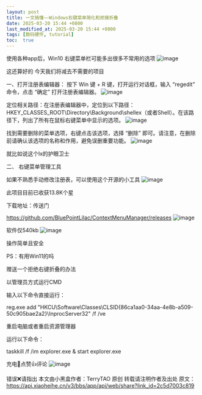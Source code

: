 ```yaml
---
layout: post
title: 一文搞懂——Windows右键菜单简化和拒接折叠
date: 2025-03-20 15:44 +0800
last_modified_at: 2025-03-20 15:44 +0800
tags: [数码硬件, tutorial]
toc:  true
---
```



使用各种app后，Win10 右键菜单栏可能多出很多不常用的选项
![image](https://github.com/user-attachments/assets/ef0655bd-2ae0-4d21-8d56-b77a19789662)


这还算好的
今天我们将减去不需要的项目

一、打开注册表编辑器：
按下 Win 键 + R 键，打开运行对话框，输入 “regedit” 命令，点击 “确定” 打开注册表编辑器。
![image](https://github.com/user-attachments/assets/7f1e493e-19a9-44b5-9d3b-ce89bea9778e)


定位相关路径：在注册表编辑器中，定位到以下路径：HKEY_CLASSES_ROOT\Directory\Background\shellex（或者Shell）。在该路径下，列出了所有在鼠标右键菜单中显示的选项。
![image](https://github.com/user-attachments/assets/b38b2d3c-f108-4695-b84f-c9245a29b8d8)


找到需要删除的菜单选项，右键点击该选项，选择 “删除” 即可。请注意，在删除前请确认该选项的名称和作用，避免误删重要功能。
![image](https://github.com/user-attachments/assets/6c07416a-1c5b-4637-8f05-04f38acfe8da)


就比如说这个lx的护眼卫士

二、 右键菜单管理工具

如果不熟悉手动修改注册表，可以使用这个开源的小工具
![image](https://github.com/user-attachments/assets/de598cbe-04e0-488f-874b-f62bfec26ceb)

此项目目前已收获13.8K个星


下载地址：传送门

https://github.com/BluePointLilac/ContextMenuManager/releases
![image](https://github.com/user-attachments/assets/604783dc-a86b-4271-809b-8821d61fcc18)


软件仅540kb
![image](https://github.com/user-attachments/assets/c0b54890-be14-4640-820d-ef074a5b8b0c)


操作简单且安全

PS：有用Win11的吗

赠送一个拒绝右键折叠的办法

以管理员方式运行CMD

输入以下命令直接运行：

reg.exe add "HKCU\Software\Classes\CLSID\{86ca1aa0-34aa-4e8b-a509-50c905bae2a2}\InprocServer32" /f /ve

重启电脑或者重启资源管理器

运行以下命令：

taskkill /f /im explorer.exe & start explorer.exe

充电🔋点赞👍评论
![image](https://github.com/user-attachments/assets/d9fcdb34-2833-43a1-b317-40fb02e237e4)

错误❌请指出
本文由小黑盒作者：TerryTAO 原创
转载请注明作者及出处
原文：https://api.xiaoheihe.cn/v3/bbs/app/api/web/share?link_id=2c5d7003c819
